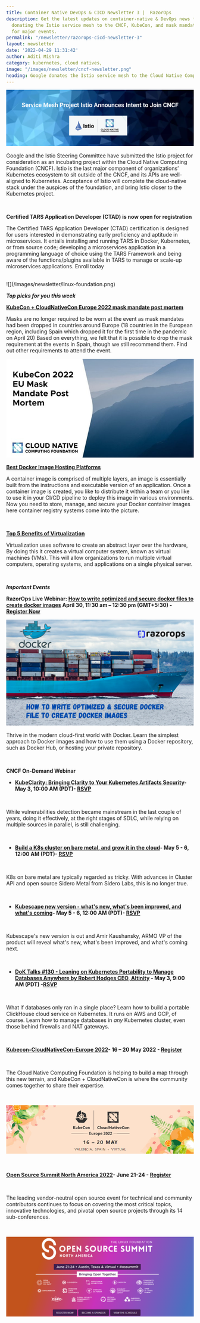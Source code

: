 ```yaml
---
title: Container Native DevOps & CICD Newsletter 3 |  RazorOps
description: Get the latest updates on container-native & DevOps news from Google
  donating the Istio service mesh to the CNCF, KubeCon, and mask mandate post mortem
  for major events.
permalink: "/newsletter/razorops-cicd-newsletter-3"
layout: newsletter
date: '2022-04-29 11:31:42'
author: Aditi Mishra
category: kubernetes, cloud natives,
image: "/images/newsletter/cncf-newsletter.png"
heading: Google donates the Istio service mesh to the Cloud Native Computing Foundation
---
```


![](/images/newsletter/cncf-newsletter.png)
<br>

Google and the Istio Steering Committee have submitted the Istio project for consideration as an incubating project within the Cloud Native Computing Foundation (CNCF). Istio is the last major component of organizations’ Kubernetes ecosystem to sit outside of the CNCF, and its APIs are well-aligned to Kubernetes. Acceptance of Istio will complete the cloud-native stack under the auspices of the foundation, and bring Istio closer to the Kubernetes project. 

<br>

**Certified TARS Application Developer (CTAD) is now open for registration**

The Certified TARS Application Developer (CTAD) certification is designed for users interested in demonstrating early proficiency and aptitude in microservices. It entails installing and running TARS in Docker, Kubernetes, or from source code; developing a microservices application in a programming language of choice using the TARS Framework and being aware of the functions/plugins available in TARS to manage or scale-up microservices applications. Enroll today

<br>
![](/images/newsletter/linux-foundation.png)
<br>

***Top picks for you this week***

**[KubeCon + CloudNativeCon Europe 2022 mask mandate post mortem](https://www.cncf.io/blog/2022/04/28/kubecon-cloudnativecon-europe-2022-mask-mandate-post-mortem/)**

Masks are no longer required to be worn at the event as mask mandates had been dropped in countries around Europe (18 countries in the European region, including Spain which dropped it for the first time in the pandemic on April 20) Based on everything, we felt that it is possible to drop the mask requirement at the events in Spain, though we still recommend them. Find out other requirements to attend the event.

![](/images/newsletter/kubecon-2022.jpeg)
<br>

**[Best Docker Image Hosting Platforms](https://bit.ly/37TlXxJ)**

A container image is comprised of multiple layers, an image is essentially built from the instructions and executable version of an application. Once a container image is created, you like to distribute it within a team or you like to use it in your CI/CD pipeline to deploy this image in various environments. Now you need to store, manage, and secure your Docker container images here container registry systems come into the picture.

<br>

**[Top 5 Benefits of Virtualization](https://bit.ly/3wbHryb)**

Virtualization uses software to create an abstract layer over the hardware, By doing this it creates a virtual computer system, known as virtual machines (VMs). This will allow organizations to run multiple virtual computers, operating systems, and applications on a single physical server.

<br>


***Important Events***
<br>

**RazorOps Live Webinar: [How to write optimized and secure docker files to create docker images](https://bit.ly/3vwmeOW) April 30, 11:30 am – 12:30 pm (GMT+5:30) - [Register Now](https://bit.ly/3MFInkU)**
<br>


![](/images/newsletter/Webinar-dockersnew.png)


Thrive in the modern cloud-first world with Docker. Learn the simplest approach to Docker images and how to use them using a Docker repository, such as Docker Hub, or hosting your private repository.

<br>

**CNCF On-Demand Webinar**

* **[KubeClarity: Bringing Clarity to Your Kubernetes Artifacts Security](https://community.cncf.io/events/details/cncf-cncf-online-programs-presents-cncf-live-webinar-kubeclarity-bringing-clarity-to-your-kubernetes-artifacts-security/)- May 3, 10:00 AM (PDT)- [RSVP](https://community.cncf.io/accounts/login/?next=/events/details/cncf-cncf-online-programs-presents-cncf-live-webinar-kubeclarity-bringing-clarity-to-your-kubernetes-artifacts-security/)**

<br>

While vulnerabilities detection became mainstream in the last couple of years, doing it effectively, at the right stages of SDLC, while relying on multiple sources in parallel, is still challenging. 

<br>

* **[Build a K8s cluster on bare metal, and grow it in the cloud](https://community.cncf.io/events/details/cncf-cncf-online-programs-presents-cncf-on-demand-webinar-build-a-k8s-cluster-on-bare-metal-grow-it-in-the-cloud/)- May 5 - 6, 12:00 AM (PDT)- [RSVP](https://community.cncf.io/events/details/cncf-cncf-online-programs-presents-cncf-on-demand-webinar-build-a-k8s-cluster-on-bare-metal-grow-it-in-the-cloud/)**

<br>

K8s on bare metal are typically regarded as tricky. With advances in Cluster API and open source Sidero Metal from Sidero Labs, this is no longer true.

<br>

* **[Kubescape new version - what's new, what's been improved, and what's coming](https://community.cncf.io/events/details/cncf-cncf-online-programs-presents-cncf-on-demand-webinar-kubescape-new-version-whats-new-whats-been-improved-and-whats-coming/)- May 5 - 6, 12:00 AM (PDT)- [RSVP](https://sso.linuxfoundation.org/login/?state=hKFo2SBYRVhrQWR3US0yNEZnV1JxeGdDUXQyMURuaWdQSmp0NaFupWxvZ2luo3RpZNkgY1JCLVFsZWo3cjU3al9wTkpVb1lpOWdOVkJvdGcwaVGjY2lk2SBBY1ZGUFlMTGZXdHh2dW83TUpDeldPcVQ5ZkJMY1B0Tg&client=AcVFPYLLfWtxvuo7MJCzWOqT9fBLcPtN&protocol=oauth2&redirect_uri=https:%2F%2Fcommunity.cncf.io%2Faccounts%2Fauth0%2Flogin%2Fcallback%2F&scope=profile%20openid%20email&response_type=code)**

<br>

Kubescape's new version is out and Amir Kaushansky, ARMO VP of the product will reveal what's new, what's been improved, and what's coming next.

<br>

* **[DoK Talks #130 - Leaning on Kubernetes Portability to Manage Databases Anywhere by Robert Hodges CEO, Altinity](https://community.cncf.io/events/details/cncf-data-on-kubernetes-presents-dok-talks-130-leaning-on-kubernetes-portability-to-manage-databases-anywhere/) - May 3, 9:00 AM (PDT) -[RSVP](https://sso.linuxfoundation.org/login/?state=hKFo2SBIaG1OdkVzMjlkRUVxNEdoRk9QWjRhYkZIdHQ5YmdSV6FupWxvZ2luo3RpZNkgZVlkMEpib2xHTXdGbTB2U3JqUGJSdkpsTWJCUmM0cl-jY2lk2SBBY1ZGUFlMTGZXdHh2dW83TUpDeldPcVQ5ZkJMY1B0Tg&client=AcVFPYLLfWtxvuo7MJCzWOqT9fBLcPtN&protocol=oauth2&redirect_uri=https:%2F%2Fcommunity.cncf.io%2Faccounts%2Fauth0%2Flogin%2Fcallback%2F&scope=profile%20openid%20email&response_type=code)**

<br>

What if databases only ran in a single place? Learn how to build a portable ClickHouse cloud service on Kubernetes. It runs on AWS and GCP, of course. Learn how to manage databases in *any* Kubernetes cluster, even those behind firewalls and NAT gateways. 

<br>

**[Kubecon-CloudNativeCon-Europe 2022](https://events.linuxfoundation.org/kubecon-cloudnativecon-europe/?utm_source=Google&utm_medium=Search&utm_campaign=KC+EU+2022&utm_id=KC+EU+2022&gclid=CjwKCAjw9qiTBhBbEiwAp-GE0YES7xnFJMq8m0yMEXAaB87XAcasOsyABVIgWStR-5JbE2Rua1t5lBoCxF0QAvD_BwE)- 16 – 20 May 2022 - [Register](https://events.linuxfoundation.org/kubecon-cloudnativecon-europe/register/)**

<br>

The Cloud Native Computing Foundation is helping to build a map through this new terrain, and KubeCon + CloudNativeCon is where the community comes together to share their expertise.

<br>

![](/images/newsletter/kubecon-cloudnativecon.png)

<br>

**[Open Source Summit North America 2022](https://events.linuxfoundation.org/open-source-summit-north-america/)- June 21-24 - [Register](https://events.linuxfoundation.org/open-source-summit-north-america/)**

<br>

The leading vendor-neutral open source event for technical and community contributors continues to focus on covering the most critical topics, innovative technologies, and pivotal open source projects through its 14 sub-conferences.

<br>

![](/images/newsletter/open-source-summit.png)

<br>
<br>
<br>
